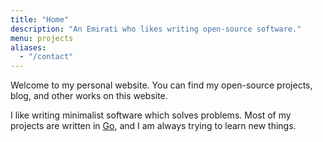 ```yaml
---
title: "Home"
description: "An Emirati who likes writing open-source software."
menu: projects
aliases:
  - "/contact"
---
```


Welcome to my personal website. You can find my open-source projects, blog, and
other works on this website.

I like writing minimalist software which solves problems. Most of my projects
are written in [Go](https://golang.org), and I am always trying to learn new
things.

